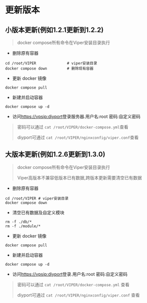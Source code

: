 # 更新版本

## 小版本更新(例如1.2.1更新到1.2.2)

> docker compose所有命令在Viper安装目录执行

+ 删除原有容器

```shell
cd /root/VIPER              # viper安装目录
docker compose down         # 删除现有容器
```

+ 更新 docker 镜像

```shell
docker compose pull
```

+ 新建并启动容器

```shell
docker compose up -d
```

+ 访问[https://vpsip:diyport](http://vpsip:60000)登录服务器.用户名:root 密码:自定义密码

> 密码可以通过 `cat /root/VIPER/docker-compose.yml`查看
>
> diyport可通过 `cat /root/VIPER/nginxconfig/viper.conf`查看
>

## 大版本更新(例如1.2.6更新到1.3.0)

> docker compose所有命令在Viper安装目录执行
>
> Viper高版本不兼容低版本已有数据,跨版本更新需要清空已有数据

+ 删除原有容器

```shell
cd /root/VIPER # viper安装目录
docker compose down
```

+ 清空已有数据及自定义模块

```shell
rm -f ./db/*
rm -f ./module/*
```

+ 更新 docker 镜像

```shell
docker compose pull
```

+ 新建并启动容器

```shell
docker compose up -d
```

+ 访问[https://vpsip:diyport](http://vpsip:60000)登录.用户名:root 密码:自定义密码

> 密码可以通过 `cat /root/VIPER/docker-compose.yml` 查看
>
> diyport可通过 `cat /root/VIPER/nginxconfig/viper.conf` 查看
